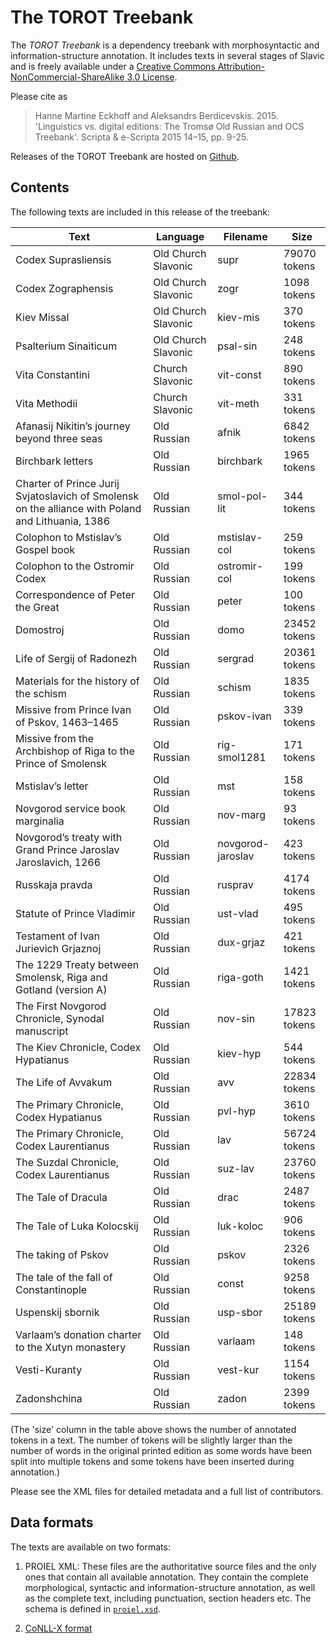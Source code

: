 The TOROT Treebank
==================

The _TOROT Treebank_ is a dependency treebank with morphosyntactic and
information-structure annotation. It includes texts in several stages of Slavic and is freely available under a [Creative Commons
Attribution-NonCommercial-ShareAlike 3.0 License](
http://creativecommons.org/licenses/by-nc-sa/3.0/us/).

Please cite as

> Hanne Martine Eckhoff and Aleksandrs Berdicevskis. 2015. 'Linguistics vs. digital editions: The Tromsø Old Russian and OCS Treebank'. Scripta & e-Scripta 2015 14–15, pp. 9-25.

Releases of the TOROT Treebank are hosted on
[Github](https://github.com/torottreebank/treebank-releases).

Contents
--------

The following texts are included in this release of the treebank:

  Text                                                | Language                    | Filename    | Size
  ----                                                | --------                    | --------    | ----
  Codex Suprasliensis                            	  | Old Church Slavonic         | supr        | 79070 tokens
  Codex Zographensis                                  | Old Church Slavonic			| zogr        | 1098 tokens
  Kiev Missal 		                                  | Old Church Slavonic         | kiev-mis    | 370 tokens
  Psalterium Sinaiticum                               | Old Church Slavonic	        | psal-sin    | 248 tokens
  Vita Constantini                                 	 | Church Slavonic				| vit-const   | 890 tokens
  Vita Methodii                                 	 | Church Slavonic				| vit-meth    | 331 tokens
  Afanasij Nikitin’s journey beyond three seas        | Old Russian                 | afnik       | 6842 tokens
  Birchbark letters                                   | Old Russian                 | birchbark   | 1965 tokens
  Charter of Prince Jurij Svjatoslavich of Smolensk on the alliance with Poland and Lithuania, 1386 | Old Russian | smol-pol-lit | 344 tokens 
  Colophon to Mstislav’s Gospel book                  | Old Russian                 | mstislav-col | 259 tokens                                              |      259 |
  Colophon to the Ostromir Codex                      | Old Russian                 | ostromir-col | 199 tokens 
  Correspondence of Peter the Great                   | Old Russian                 | peter        | 100 tokens 
  Domostroj                                           | Old Russian                 | domo         | 23452 tokens
  Life of Sergij of Radonezh                          | Old Russian                 | sergrad      | 20361 tokens
  Materials for the history of the schism             | Old Russian                 | schism       | 1835 tokens
  Missive from Prince Ivan of Pskov, 1463–1465        | Old Russian                 | pskov-ivan   | 339 tokens
  Missive from the Archbishop of Riga to the Prince of Smolensk | Old Russian       | rig-smol1281 | 171 tokens
  Mstislav’s letter                                   | Old Russian                 | mst   	   | 158 tokens
  Novgorod service book marginalia                    | Old Russian                 | nov-marg     | 93 tokens
  Novgorod’s treaty with Grand Prince Jaroslav Jaroslavich, 1266 |Old Russian       | novgorod-jaroslav | 423 tokens
  Russkaja pravda                                     | Old Russian                 | rusprav     | 4174 tokens
  Statute of Prince Vladimir                          | Old Russian                 | ust-vlad    | 495 tokens
  Testament of Ivan Jurievich Grjaznoj                | Old Russian                 | dux-grjaz   | 421 tokens
  The 1229 Treaty between Smolensk, Riga and Gotland (version A) | Old Russian      | riga-goth   | 1421 tokens
  The First Novgorod Chronicle, Synodal manuscript    | Old Russian                 | nov-sin     | 17823 tokens
  The Kiev Chronicle, Codex Hypatianus                | Old Russian   				| kiev-hyp    | 544 tokens
  The Life of Avvakum                                 | Old Russian                 | avv         | 22834 tokens 
  The Primary Chronicle, Codex Hypatianus             | Old Russian                 | pvl-hyp     | 3610 tokens
  The Primary Chronicle, Codex Laurentianus           | Old Russian                 | lav         | 56724 tokens
  The Suzdal Chronicle, Codex Laurentianus            | Old Russian                 | suz-lav     | 23760 tokens 
  The Tale of Dracula                                 | Old Russian                 | drac        | 2487 tokens
  The Tale of Luka Kolocskij                          | Old Russian                 | luk-koloc   | 906 tokens
  The taking of Pskov                                 | Old Russian                 | pskov       | 2326 tokens
  The tale of the fall of Constantinople              | Old Russian                 | const       | 9258 tokens
  Uspenskij sbornik                                   | Old Russian                 | usp-sbor    | 25189 tokens
  Varlaam’s donation charter to the Xutyn monastery   | Old Russian                 | varlaam     | 148 tokens
  Vesti-Kuranty                                       | Old Russian                 | vest-kur    | 1154 tokens
  Zadonshchina                                        | Old Russian                 | zadon       | 2399 tokens

(The 'size' column in the table above shows the number of annotated tokens in
a text. The number of tokens will be slightly larger than the number of words
in the original printed edition as some words have been split into multiple
tokens and some tokens have been inserted during annotation.)

Please see the XML files for detailed metadata and a full list of contributors.

Data formats
------------

The texts are available on two formats:

1. PROIEL XML: These files are the authoritative source files and the only ones
that contain all available annotation. They contain the complete morphological,
syntactic and information-structure annotation, as well as the complete text,
including punctuation, section headers etc. The schema is defined in
[`proiel.xsd`](https://github.com/proiel/proiel-treebank/blob/master/proiel.xsd).

2. [CoNLL-X format](http://nextens.uvt.nl/depparse-wiki/DataFormat)
